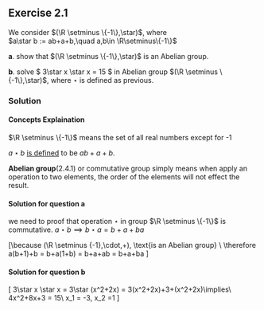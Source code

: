 
## Exercise 2.1

We consider $(\R \setminus  \{-1\},\star)$, where   
$a\star b := ab+a+b,\quad a,b\in \R\setminus\{-1\}$  

<b>a</b>. show that $(\R \setminus  \{-1\},\star)$ is an Abelian group.

<b>b</b>. solve $ 3\star x \star x = 15 $ in Abelian group $(\R \setminus  \{-1\},\star)$, where $\star$ is defined as previous. 

### Solution

#### Concepts Explaination 
$\R \setminus  \{-1\}$ means the set of all real numbers except for -1  

$a\star b$ [is defined](https://math.stackexchange.com/questions/25214/what-does-mean) to be $ab+a+b$.  

<b>Abelian group</b>(2.4.1) or commutative group simply means when apply an operation to two elements, the order of the elements will not effect the result.

#### Solution for question a
we need to proof that operation $\star$ in group $\R \setminus  \{-1\}$ is commutative. $a\star b \implies b\star a = b+a+ba$ 

\[\because (\R \setminus  \{-1\},\cdot,+), \text{is an Abelian group} \\
\therefore a(b+1)+b = b+a(1+b) = b+a+ab = b+a+ba
\]

#### Solution for question b
\[ 3\star x \star x = 3\star (x^2+2x) = 3(x^2+2x)+3+(x^2+2x)\implies\\
4x^2+8x+3 = 15\\
x_1 = -3, x_2 =1
\]
